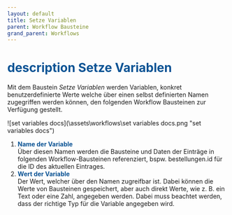 ```yaml
---
layout: default
title: Setze Variablen
parent: Workflow Bausteine
grand_parent: Workflows
---
```


# <span style="color:#0b5394"><span class="material-icons">description</span> **Setze Variablen**</span>

Mit dem Baustein *Setze Variablen* werden Variablen, konkret benutzerdefinierte Werte welche über einen selbst definierten Namen zugegriffen werden können, den folgenden Workflow Bausteinen zur Verfügung gestellt.

![set variables docs](\assets\workflows\set variables docs.png "set variables docs")
1. <span style="color:#0b5394">**Name der Variable**</span>  
    Über diesen Namen werden die Bausteine und Daten der Einträge in folgenden Workflow-Bausteinen referenziert, bspw. bestellungen.id für die ID des aktuellen Eintrages. 
2. <span style="color:#0b5394">**Wert der Variable**</span>  
    Der Wert, welcher über den Namen zugreifbar ist. Dabei können die Werte von Bausteinen gespeichert, aber auch direkt Werte, wie z. B. ein Text oder eine Zahl, angegeben werden.
    Dabei muss beachtet werden, dass der richtige Typ für die Variable angegeben wird.